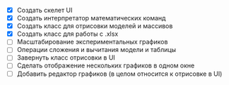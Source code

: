 - [x] Создать скелет UI  
- [x] Создать интерпретатор математических команд  
- [x] Создать класс для отрисовки моделей и массивов  
- [x] Создать класс для работы с .xlsx  
- [ ] Масштабирование экспериментальных графиков
- [ ] Операции сложения и вычитания модели и таблицы
- [ ] Завернуть класс отрисовки в UI  
- [ ] Сделать отображение нескольких графиков в одном окне  
- [ ] Добавить редактор графиков (в целом относится к отрисовке в UI)  